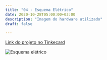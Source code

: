 ```yaml
---
title: "04 - Esquema Elétrico"
date: 2020-10-28T05:00:00+03:00
description: "Imagem do hardware utilizado"
draft: false

---
```


[Link do projeto no Tinkecard](https://www.tinkercad.com/things/lSpde9uKies)

![Esquema elétrico](../../esquema-darkbg.png)
